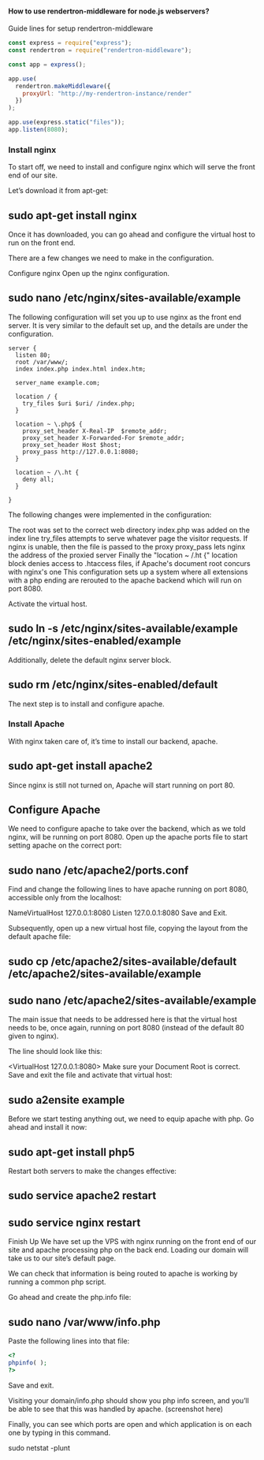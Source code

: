 #### How to use rendertron-middleware for node.js webservers?

Guide lines for setup rendertron-middleware

```javascript
const express = require("express");
const rendertron = require("rendertron-middleware");

const app = express();

app.use(
  rendertron.makeMiddleware({
    proxyUrl: "http://my-rendertron-instance/render"
  })
);

app.use(express.static("files"));
app.listen(8080);
```

### Install nginx

To start off, we need to install and configure nginx which will serve the front end of our site.

Let’s download it from apt-get:

## sudo apt-get install nginx

Once it has downloaded, you can go ahead and configure the virtual host to run on the front end.

There are a few changes we need to make in the configuration.

Configure nginx
Open up the nginx configuration.

## sudo nano /etc/nginx/sites-available/example

The following configuration will set you up to use nginx as the front end server. It is very similar to the default set up, and the details are under the configuration.

```nginx
server {
  listen 80;
  root /var/www/;
  index index.php index.html index.htm;

  server_name example.com;

  location / {
    try_files $uri $uri/ /index.php;
  }

  location ~ \.php$ {
    proxy_set_header X-Real-IP  $remote_addr;
    proxy_set_header X-Forwarded-For $remote_addr;
    proxy_set_header Host $host;
    proxy_pass http://127.0.0.1:8080;
  }

  location ~ /\.ht {
    deny all;
  }

}
```

The following changes were implemented in the configuration:

The root was set to the correct web directory
index.php was added on the index line
try_files attempts to serve whatever page the visitor requests. If nginx is unable, then the file is passed to the proxy
proxy_pass lets nginx the address of the proxied server
Finally the "location ~ /\.ht {" location block denies access to .htaccess files, if Apache's document root concurs with nginx's one
This configuration sets up a system where all extensions with a php ending are rerouted to the apache backend which will run on port 8080.

Activate the virtual host.

## sudo ln -s /etc/nginx/sites-available/example /etc/nginx/sites-enabled/example

Additionally, delete the default nginx server block.

## sudo rm /etc/nginx/sites-enabled/default

The next step is to install and configure apache.

### Install Apache

With nginx taken care of, it’s time to install our backend, apache.

## sudo apt-get install apache2

Since nginx is still not turned on, Apache will start running on port 80.

## Configure Apache

We need to configure apache to take over the backend, which as we told nginx, will be running on port 8080. Open up the apache ports file to start setting apache on the correct port:

## sudo nano /etc/apache2/ports.conf

Find and change the following lines to have apache running on port 8080, accessible only from the localhost:

NameVirtualHost 127.0.0.1:8080
Listen 127.0.0.1:8080
Save and Exit.

Subsequently, open up a new virtual host file, copying the layout from the default apache file:

## sudo cp /etc/apache2/sites-available/default /etc/apache2/sites-available/example

## sudo nano /etc/apache2/sites-available/example

The main issue that needs to be addressed here is that the virtual host needs to be, once again, running on port 8080 (instead of the default 80 given to nginx).

The line should look like this:

<VirtualHost 127.0.0.1:8080>
Make sure your Document Root is correct. Save and exit the file and activate that virtual host:

## sudo a2ensite example

Before we start testing anything out, we need to equip apache with php. Go ahead and install it now:

## sudo apt-get install php5

Restart both servers to make the changes effective:

## sudo service apache2 restart

## sudo service nginx restart

Finish Up
We have set up the VPS with nginx running on the front end of our site and apache processing php on the back end. Loading our domain will take us to our site’s default page.

We can check that information is being routed to apache is working by running a common php script.

Go ahead and create the php.info file:

## sudo nano /var/www/info.php

Paste the following lines into that file:

```php
<?
phpinfo( );
?>
```

Save and exit.

Visiting your domain/info.php should show you php info screen, and you’ll be able to see that this was handled by apache. (screenshot here)

Finally, you can see which ports are open and which application is on each one by typing in this command.

sudo netstat -plunt
